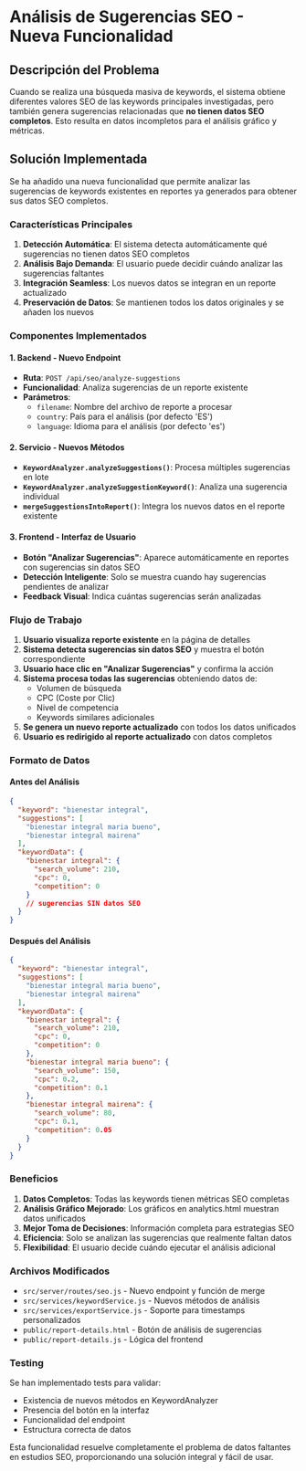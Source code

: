 # Análisis de Sugerencias SEO - Nueva Funcionalidad

## Descripción del Problema

Cuando se realiza una búsqueda masiva de keywords, el sistema obtiene diferentes valores SEO de las keywords principales investigadas, pero también genera sugerencias relacionadas que **no tienen datos SEO completos**. Esto resulta en datos incompletos para el análisis gráfico y métricas.

## Solución Implementada

Se ha añadido una nueva funcionalidad que permite analizar las sugerencias de keywords existentes en reportes ya generados para obtener sus datos SEO completos.

### Características Principales

1. **Detección Automática**: El sistema detecta automáticamente qué sugerencias no tienen datos SEO completos
2. **Análisis Bajo Demanda**: El usuario puede decidir cuándo analizar las sugerencias faltantes
3. **Integración Seamless**: Los nuevos datos se integran en un reporte actualizado
4. **Preservación de Datos**: Se mantienen todos los datos originales y se añaden los nuevos

### Componentes Implementados

#### 1. Backend - Nuevo Endpoint
- **Ruta**: `POST /api/seo/analyze-suggestions`
- **Funcionalidad**: Analiza sugerencias de un reporte existente
- **Parámetros**:
  - `filename`: Nombre del archivo de reporte a procesar
  - `country`: País para el análisis (por defecto 'ES')
  - `language`: Idioma para el análisis (por defecto 'es')

#### 2. Servicio - Nuevos Métodos
- **`KeywordAnalyzer.analyzeSuggestions()`**: Procesa múltiples sugerencias en lote
- **`KeywordAnalyzer.analyzeSuggestionKeyword()`**: Analiza una sugerencia individual
- **`mergeSuggestionsIntoReport()`**: Integra los nuevos datos en el reporte existente

#### 3. Frontend - Interfaz de Usuario
- **Botón "Analizar Sugerencias"**: Aparece automáticamente en reportes con sugerencias sin datos SEO
- **Detección Inteligente**: Solo se muestra cuando hay sugerencias pendientes de analizar
- **Feedback Visual**: Indica cuántas sugerencias serán analizadas

### Flujo de Trabajo

1. **Usuario visualiza reporte existente** en la página de detalles
2. **Sistema detecta sugerencias sin datos SEO** y muestra el botón correspondiente
3. **Usuario hace clic en "Analizar Sugerencias"** y confirma la acción
4. **Sistema procesa todas las sugerencias** obteniendo datos de:
   - Volumen de búsqueda
   - CPC (Coste por Clic)
   - Nivel de competencia
   - Keywords similares adicionales
5. **Se genera un nuevo reporte actualizado** con todos los datos unificados
6. **Usuario es redirigido al reporte actualizado** con datos completos

### Formato de Datos

#### Antes del Análisis
```json
{
  "keyword": "bienestar integral",
  "suggestions": [
    "bienestar integral maria bueno",
    "bienestar integral mairena"
  ],
  "keywordData": {
    "bienestar integral": {
      "search_volume": 210,
      "cpc": 0,
      "competition": 0
    }
    // sugerencias SIN datos SEO
  }
}
```

#### Después del Análisis
```json
{
  "keyword": "bienestar integral",
  "suggestions": [
    "bienestar integral maria bueno",
    "bienestar integral mairena"
  ],
  "keywordData": {
    "bienestar integral": {
      "search_volume": 210,
      "cpc": 0,
      "competition": 0
    },
    "bienestar integral maria bueno": {
      "search_volume": 150,
      "cpc": 0.2,
      "competition": 0.1
    },
    "bienestar integral mairena": {
      "search_volume": 80,
      "cpc": 0.1,
      "competition": 0.05
    }
  }
}
```

### Beneficios

1. **Datos Completos**: Todas las keywords tienen métricas SEO completas
2. **Análisis Gráfico Mejorado**: Los gráficos en analytics.html muestran datos unificados
3. **Mejor Toma de Decisiones**: Información completa para estrategias SEO
4. **Eficiencia**: Solo se analizan las sugerencias que realmente faltan datos
5. **Flexibilidad**: El usuario decide cuándo ejecutar el análisis adicional

### Archivos Modificados

- `src/server/routes/seo.js` - Nuevo endpoint y función de merge
- `src/services/keywordService.js` - Nuevos métodos de análisis
- `src/services/exportService.js` - Soporte para timestamps personalizados
- `public/report-details.html` - Botón de análisis de sugerencias
- `public/report-details.js` - Lógica del frontend

### Testing

Se han implementado tests para validar:
- Existencia de nuevos métodos en KeywordAnalyzer
- Presencia del botón en la interfaz
- Funcionalidad del endpoint
- Estructura correcta de datos

Esta funcionalidad resuelve completamente el problema de datos faltantes en estudios SEO, proporcionando una solución integral y fácil de usar.